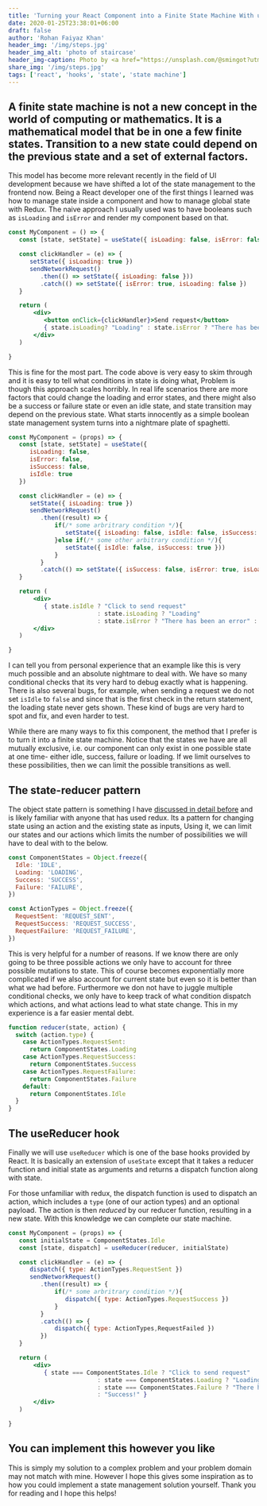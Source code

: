 ```yaml
---
title: 'Turning your React Component into a Finite State Machine With useReducer'
date: 2020-01-25T23:38:01+06:00
draft: false
author: 'Rohan Faiyaz Khan'
header_img: '/img/steps.jpg'
header_img_alt: 'photo of staircase'
header_img-caption: Photo by <a href="https://unsplash.com/@smingot?utm_source=unsplash&utm_medium=referral&utm_content=creditCopyText">Stéphane Mingot</a> on <a href="https://unsplash.com/?utm_source=unsplash&utm_medium=referral&utm_content=creditCopyText">Unsplash</a>
share_img: '/img/steps.jpg'
tags: ['react', 'hooks', 'state', 'state machine']
---
```


A finite state machine is not a new concept in the world of computing or mathematics. It is a mathematical model that be in one a few finite states. Transition to a new state could depend on the previous state and a set of external factors.
---

This model has become more relevant recently in the field of UI development because we have shifted a lot of the state management to the frontend now. Being a React developer one of the first things I learned was how to manage state inside a component and how to manage global state with Redux. The naive approach I usually used was to have booleans such as `isLoading` and `isError` and render my component based on that.

```jsx
const MyComponent = () => {
   const [state, setState] = useState({ isLoading: false, isError: false })

   const clickHandler = (e) => {
      setState({ isLoading: true })
      sendNetworkRequest()
         .then(() => setState({ isLoading: false }))
         .catch(() => setState({ isError: true, isLoading: false })
   }

   return (
       <div>
          <button onClick={clickHandler}>Send request</button>
          { state.isLoading? "Loading" : state.isError ? "There has been an error" : "Success!" }
       </div>
   )

}
```

This is fine for the most part. The code above is very easy to skim through and it is easy to tell what conditions in state is doing what, Problem is though this approach scales horribly. In real life scenarios there are more factors that could change the loading and error states, and there might also be a success or failure state or even an idle state, and state transition may depend on the previous state. What starts innocently as a simple boolean state management system turns into a nightmare plate of spaghetti.

```jsx
const MyComponent = (props) => {
   const [state, setState] = useState({
      isLoading: false,
      isError: false,
      isSuccess: false,
      isIdle: true
   })

   const clickHandler = (e) => {
      setState({ isLoading: true })
      sendNetworkRequest()
         .then((result) => {
             if(/* some arbritrary condition */){
                setState({ isLoading: false, isIdle: false, isSuccess: true }))
             }else if(/* some other arbitrary condition */){
                setState({ isIdle: false, isSuccess: true }))
             }
         }
         .catch(() => setState({ isSuccess: false, isError: true, isLoading: false })
   }

   return (
       <div>
          { state.isIdle ? "Click to send request"
                         : state.isLoading ? "Loading"
                         : state.isError ? "There has been an error" : "Success!" }
       </div>
   )

}
```

I can tell you from personal experience that an example like this is very much possible and an absolute nightmare to deal with. We have so many conditional checks that its very hard to debug exactly what is happening. There is also several bugs, for example, when sending a request we do not set `isIdle` to `false` and since that is the first check in the return statement, the loading state never gets shown. These kind of bugs are very hard to spot and fix, and even harder to test.

While there are many ways to fix this component, the method that I prefer is to turn it into a finite state machine. Notice that the states we have are all mutually exclusive, i.e. our component can only exist in one possible state at one time- either idle, success, failure or loading. If we limit ourselves to these possibilities, then we can limit the possible transitions as well.

## The state-reducer pattern

The object state pattern is something I have [discussed in detail before](https://rohanfaiyaz.com/post/context/) and is likely familiar with anyone that has used redux. Its a pattern for changing state using an action and the existing state as inputs, Using it, we can limit our states and our actions which limits the number of possibilities we will have to deal with to the below.

```js
const ComponentStates = Object.freeze({
  Idle: 'IDLE',
  Loading: 'LOADING',
  Success: 'SUCCESS',
  Failure: 'FAILURE',
})

const ActionTypes = Object.freeze({
  RequestSent: 'REQUEST_SENT',
  RequestSuccess: 'REQUEST_SUCCESS',
  RequestFailure: 'REQUEST_FAILURE',
})
```

This is very helpful for a number of reasons. If we know there are only going to be three possible actions we only have to account for three possible mutations to state. This of course becomes exponentially more complicated if we also account for current state but even so it is better than what we had before. Furthermore we don not have to juggle multiple conditional checks, we only have to keep track of what condition dispatch which actions, and what actions lead to what state change. This in my experience is a far easier mental debt.

```js
function reducer(state, action) {
  switch (action.type) {
    case ActionTypes.RequestSent:
      return ComponentStates.Loading
    case ActionTypes.RequestSuccess:
      return ComponentStates.Success
    case ActionTypes.RequestFailure:
      return ComponentStates.Failure
    default:
      return ComponentStates.Idle
  }
}
```

## The useReducer hook

Finally we will use `useReducer` which is one of the base hooks provided by React. It is basically an extension of `useState` except that it takes a reducer function and initial state as arguments and returns a dispatch function along with state.

For those unfamiliar with redux, the dispatch function is used to dispatch an action, which includes a `type` (one of our action types) and an optional payload. The action is then _reduced_ by our reducer function, resulting in a new state. With this knowledge we can complete our state machine.

```jsx
const MyComponent = (props) => {
   const initialState = ComponentStates.Idle
   const [state, dispatch] = useReducer(reducer, initialState)

   const clickHandler = (e) => {
      dispatch({ type: ActionTypes.RequestSent })
      sendNetworkRequest()
         .then((result) => {
             if(/* some arbritrary condition */){
                dispatch({ type: ActionTypes.RequestSuccess })
             }
         }
         .catch(() => {
             dispatch({ type: ActionTypes,RequestFailed })
         })
   }

   return (
       <div>
          { state === ComponentStates.Idle ? "Click to send request"
                         : state === ComponentStates.Loading ? "Loading"
                         : state === ComponentStates.Failure ? "There has been an error"
                         : "Success!" }
       </div>
   )

}
```

## You can implement this however you like

This is simply my solution to a complex problem and your problem domain may not match with mine. However I hope this gives some inspiration as to how you could implement a state management solution yourself. Thank you for reading and I hope this helps!
